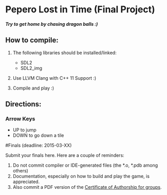 # Pepero Lost in Time (Final Project)
	
##### Try to get home by chasing dragon balls :)

## How to compile:
1) The following libraries should be installed/linked:
	- SDL2
	- SDL2_img

2) Use LLVM Clang with C++ 11 Support :)

3) Compile and play :)

## Directions:
### Arrow Keys 
   - UP to jump
   - DOWN to go down a tile


#Finals  (deadline: 2015-03-XX)

Submit your finals here. Here are a couple of reminders:

1. Do not commit compiler or IDE-generated files (the *.o, *.pdb among others)
2. Documentation, especially on how to build and play the game, is appreciated.
3. Also commit a PDF version of the [Certificate of Authorship for groups](http://www.admu.edu.ph/ls/sose/iscs/downloads).